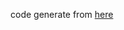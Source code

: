 code generate from [here](https://www.kaggle.com/dansbecker/your-first-machine-learning-model/tutorial)